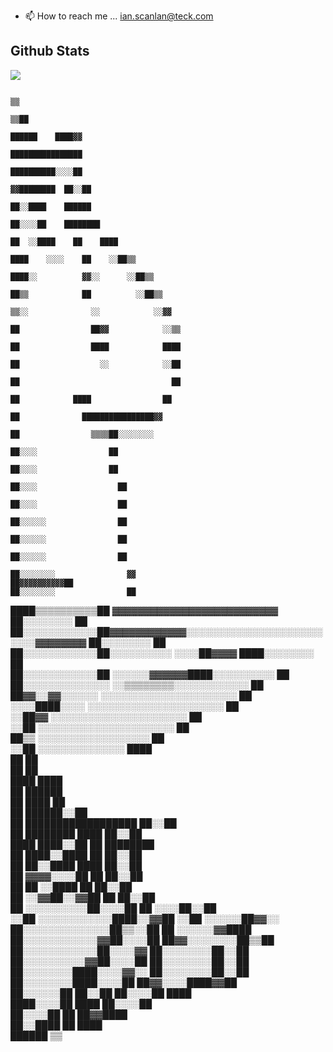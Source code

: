 
- 📫 How to reach me ... ian.scanlan@teck.com

<h2> Github Stats </h2> 
<a href="https://github.com/iscanteck/github-readme-stats"><img align="center" src="https://github-readme-stats.vercel.app/api/?username=iscanteck&layout=compact&theme=merko" /></a>
<br/>

<!---
iscanteck/iscanteck is a ✨ special ✨ repository because its `README.md` (this file) appears on your GitHub profile.
You can click the Preview link to take a look at your changes.
--->
                                                                                                    ▒▒              
                                                                                                  ▒▒██              
                                                                                                ██████    ████▓▓    
                                                                                              ████████████████      
                                                                                            ██████████░░░░██        
                                                                                        ▓▓████████  ██░░██          
                                                                                        ██░░████    ██████          
                                                                                      ██░░░░██    ████████          
                                                                                    ██  ░░████    ██    ████        
                                                                                  ████    ░░░░    ██    ░░██▒▒      
                                                                                ████░░          ▓▓░░      ░░██▒▒    
                                                                                ██▒▒            ██          ░░██▒▒  
                                                                              ▒▒░░              ░░            ░░▓▓  
                                                                              ██                ██▓▓            ░░▒▒
                                                                              ██                ████            ████
                                                                              ██                  ░░            ░░██
                                                                              ██                                  ██
                                                                              ██            ████                ██  
                                                                              ██              ████████████████▓▓    
                                                                              ██                ▒▒▒▒██░░░░░░░░      
                                                                              ██░░░░                ██              
                                                                              ██░░░░                ██              
                                                                              ██░░░░                  ██            
                                                                              ██░░░░                  ██            
                                                                              ██░░░░░░                ██            
                                                                              ██░░░░░░                ██            
                                                                              ██░░░░░░                ██            
                                                                              ██░░░░░░░░                ▓▓          
    ██▓▓▓▓▓▓▓▓▓▓██                                                            ██░░░░░░░░                ██          
  ████▒▒▒▒▒▒▒▒▒▒██            ▓▓▓▓▓▓▓▓▓▓▓▓▓▓▓▓▓▓▓▓▓▓▓▓▓▓                      ██░░░░░░░░                ██          
  ██░░░░░░░░░░░░██▓▓▓▓▓▓▓▓▓▓▓▓░░░░░░░░░░░░░░░░░░░░░░░░░░▓▓▓▓▓▓▓▓              ██░░░░░░░░                ██          
  ██░░░░░░░░░░░░██░░░░░░░░░░                              ░░░░██▓▓▓▓        ████░░░░░░░░                ██          
  ██░░░░░░░░░░░░██                                            ░░░░░░▓▓▓▓▓▓████░░░░░░░░░░                ██          
  ██░░░░░░░░░░░░░░                                                ░░▒▒▒▒▒▒▒▒░░░░░░░░░░░░                ██          
  ██▓▓░░▓▓░░░░░░                                                  ░░░░░░░░░░░░░░░░░░░░░░                ██          
  ░░░░████░░░░                                                    ░░░░░░░░░░░░░░░░░░░░░░                ██          
      ░░██▓▓                                                      ░░░░░░░░░░░░░░░░░░░░░░                ██          
        ░░██                                                      ░░░░░░░░░░░░░░░░░░░░░░                ██          
          ██▒▒                                                      ░░░░░░░░░░░░░░░░░░                  ██          
          ░░██                                                      ░░░░░░░░░░░░░░                    ████          
            ██                                                                                        ██            
            ██                                                                                        ██            
            ████                                                                                    ████            
              ██                                                                                  ██████            
              ██                                                                                ████  ██            
              ██                                                                              ██████░░██            
                ██                                    ██████████████████                          ██░░██            
                ██                                ████████            ████                        ██░░██            
                ████                            ████░░██                  ██                    ████████            
                  ██                          ████░░████                    ██                  ██░░██              
                  ██                          ██░░████                      ████                ██░░██              
                    ██                    ▓▓▓▓░░░░██                          ██                ██░░██              
                    ██                    ██  ░░████                            ██              ██░░██              
                    ██                ░░▓▓██░░▓▓██                              ██              ██░░██              
                    ██        ░░░░░░░░░░██░░░░██                                ██          ░░░░██░░██              
                    ░░██  ░░░░░░░░░░░░████░░▓▓██                                ░░██      ░░░░░░██▓▓░░              
                      ██░░░░░░░░░░░░░░██▒▒░░██                                    ██    ░░░░░░▓▓████                
                      ██░░░░░░░░░░░░▓▓██░░░░██                                    ██▓▓░░░░░░░░██▒▒██                
                      ██░░░░░░░░░░░░██░░░░▓▓                                        ██░░░░░░░░██░░██                
                      ██░░░░░░░░░░▓▓██░░░░██                                        ██░░░░░░░░██░░██                
                      ██░░░░░░░░████░░░░▓▓░░                                        ██░░░░░░░░██░░██                
                      ██░░░░░░░░████░░░░██                                          ██▓▓░░░░████▓▓██                
                      ██░░░░░░██  ██░░██                                              ██░░░░██  ████                
                      ████░░░░██  ████                                                ██░░░░██                      
                        ██░░░░██  ██                                                  ██▓▓████                      
                        ██░░████  ██                                                    ████                        
                        ██████    ▒▒                                                                                

